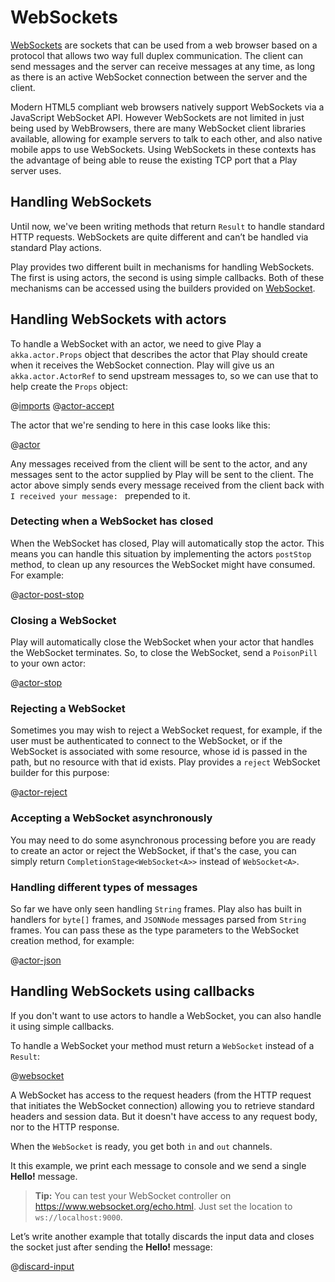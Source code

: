 <!--- Copyright (C) 2009-2016 Lightbend Inc. <https://www.lightbend.com> -->
# WebSockets

[WebSockets](https://en.wikipedia.org/wiki/WebSocket) are sockets that can be used from a web browser based on a protocol that allows two way full duplex communication.  The client can send messages and the server can receive messages at any time, as long as there is an active WebSocket connection between the server and the client.

Modern HTML5 compliant web browsers natively support WebSockets via a JavaScript WebSocket API.  However WebSockets are not limited in just being used by WebBrowsers, there are many WebSocket client libraries available, allowing for example servers to talk to each other, and also native mobile apps to use WebSockets.  Using WebSockets in these contexts has the advantage of being able to reuse the existing TCP port that a Play server uses.

## Handling WebSockets

Until now, we've been writing methods that return `Result` to handle standard HTTP requests.  WebSockets are quite different and can’t be handled via standard Play actions.

Play provides two different built in mechanisms for handling WebSockets.  The first is using actors, the second is using simple callbacks.  Both of these mechanisms can be accessed using the builders provided on [WebSocket](api/java/play/mvc/WebSocket.html).

## Handling WebSockets with actors

To handle a WebSocket with an actor, we need to give Play a `akka.actor.Props` object that describes the actor that Play should create when it receives the WebSocket connection.  Play will give us an `akka.actor.ActorRef` to send upstream messages to, so we can use that to help create the `Props` object:

@[imports](code/javaguide/async/JavaWebSockets.java)
@[actor-accept](code/javaguide/async/JavaWebSockets.java)

The actor that we're sending to here in this case looks like this:

@[actor](code/javaguide/async/MyWebSocketActor.java)

Any messages received from the client will be sent to the actor, and any messages sent to the actor supplied by Play will be sent to the client.  The actor above simply sends every message received from the client back with `I received your message: ` prepended to it.

### Detecting when a WebSocket has closed

When the WebSocket has closed, Play will automatically stop the actor.  This means you can handle this situation by implementing the actors `postStop` method, to clean up any resources the WebSocket might have consumed.  For example:

@[actor-post-stop](code/javaguide/async/JavaWebSockets.java)

### Closing a WebSocket

Play will automatically close the WebSocket when your actor that handles the WebSocket terminates.  So, to close the WebSocket, send a `PoisonPill` to your own actor:

@[actor-stop](code/javaguide/async/JavaWebSockets.java)

### Rejecting a WebSocket

Sometimes you may wish to reject a WebSocket request, for example, if the user must be authenticated to connect to the WebSocket, or if the WebSocket is associated with some resource, whose id is passed in the path, but no resource with that id exists.  Play provides a `reject` WebSocket builder for this purpose:

@[actor-reject](code/javaguide/async/JavaWebSockets.java)

### Accepting a WebSocket asynchronously

You may need to do some asynchronous processing before you are ready to create an actor or reject the WebSocket, if that's the case, you can simply return `CompletionStage<WebSocket<A>>` instead of `WebSocket<A>`.

### Handling different types of messages

So far we have only seen handling `String` frames.  Play also has built in handlers for `byte[]` frames, and `JSONNode` messages parsed from `String` frames.  You can pass these as the type parameters to the WebSocket creation method, for example:

@[actor-json](code/javaguide/async/JavaWebSockets.java)

## Handling WebSockets using callbacks

If you don't want to use actors to handle a WebSocket, you can also handle it using simple callbacks.

To handle a WebSocket your method must return a `WebSocket` instead of a `Result`:

@[websocket](code/javaguide/async/JavaWebSockets.java)

A WebSocket has access to the request headers (from the HTTP request that initiates the WebSocket connection) allowing you to retrieve standard headers and session data. But it doesn't have access to any request body, nor to the HTTP response.

When the `WebSocket` is ready, you get both `in` and `out` channels.

It this example, we print each message to console and we send a single **Hello!** message.

> **Tip:** You can test your WebSocket controller on <https://www.websocket.org/echo.html>. Just set the location to `ws://localhost:9000`.

Let’s write another example that totally discards the input data and closes the socket just after sending the **Hello!** message:

@[discard-input](code/javaguide/async/JavaWebSockets.java)
